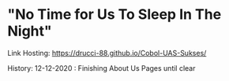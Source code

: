 # "No Time for Us To Sleep In The Night"
Link Hosting: https://drucci-88.github.io/Cobol-UAS-Sukses/

History:
12-12-2020 : 
Finishing About Us Pages until clear

